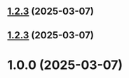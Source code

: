 ## [1.2.3](https://github.com/Djabar-1/git-extended/compare/v1.0.0...v1.2.3) (2025-03-07)



## [1.2.3](https://github.com/Djabar-1/git-extended/compare/v1.0.0...v1.2.3) (2025-03-07)



# 1.0.0 (2025-03-07)



